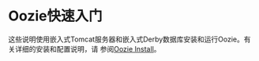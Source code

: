 Oozie快速入门
================================================================================
这些说明使用嵌入式Tomcat服务器和嵌入式Derby数据库安装和运行Oozie。有关详细的安装和配置说明，请
参阅[Oozie Install](http://oozie.apache.org/docs/4.3.1/AG_Install.html)。